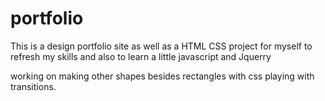 portfolio
=============
This is a design portfolio site 
as well as a HTML CSS project for myself to refresh my skills
and also to learn a little javascript and Jquerry

working on making other shapes besides rectangles with css 
playing with transitions.
